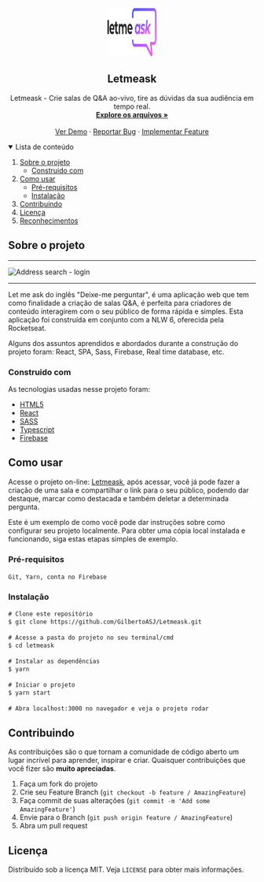 <!-- PROJECT LOGO -->
<br />
<p align="center">
  <a href="https://github.com/GilbertoASJ/Letmeask">
    <img 
      src="./src/assets/logo.svg" 
      alt="Logo Letmeask"
      width="100"
      height="100" 
    >
  </a>

  <h2 align="center">Letmeask</h2>

  <p align="center">
    Letmeask - Crie salas de Q&A ao-vivo, tire as dúvidas da sua audiência em tempo real.
    <br />
    <a href="https://github.com/GilbertoASJ/Letmeask"><strong>Explore os arquivos »</strong></a>
    <br />
    <br />
    <a href="https://github.com/GilbertoASJ/Letmeask">Ver Demo</a>
    ·
    <a href="https://github.com/GilbertoASJ/Letmeask/issues">Reportar Bug</a>
    ·
    <a href="https://github.com/GilbertoASJ/Letmeask/issues">Implementar Feature</a>
  </p>
</p>



<!-- TABLE OF CONTENTS -->
<details open="open">
  <summary>Lista de conteúdo</summary>
  <ol>
    <li>
      <a href="#Sobre-o-projeto">Sobre o projeto</a>
      <ul>
        <li><a href="#Construido-com">Construido com</a></li>
      </ul>
    </li>
    <li>
      <a href="#Como-usar">Como usar</a>
      <ul>
        <li><a href="#Pré-requisitos">Pré-requisitos</a></li>
        <li><a href="#Instalação">Instalação</a></li>
      </ul>
    </li>
    <li><a href="#Contribuindo">Contribuindo</a></li>
    <li><a href="#Licença">Licença</a></li>
    <li><a href="#Reconhecimentos">Reconhecimentos</a></li>
  </ol>
</details>

<!-- ABOUT THE PROJECT -->
## Sobre o projeto

<hr>
<img src="https://user-images.githubusercontent.com/56325350/124159783-e8fd3500-da71-11eb-9bb4-9ebcb3db66eb.png" alt="Address search - login">
<hr>

Let me ask do inglês "Deixe-me perguntar", é uma aplicação web que tem como finalidade a criação de salas Q&A, é perfeita para criadores de conteúdo interagirem com o seu público de forma rápida e simples. Esta aplicação foi construída em conjunto com a NLW 6, oferecida pela Rocketseat.

Alguns dos assuntos aprendidos e abordados durante a construção do projeto foram: React, SPA, Sass, Firebase, Real time database, etc.

### Construido com

As tecnologias usadas nesse projeto foram:
* [HTML5](https://developer.mozilla.org/pt-BR/docs/Web/Guide/HTML/HTML5)
* [React](https://developer.mozilla.org/pt-BR/docs/Web/JavaScript/)
* [SASS](https://sass-lang.com/)
* [Typescript](https://www.typescriptlang.org/)
* [Firebase](https://firebase.google.com/)

<!-- GETTING STARTED -->
## Como usar

Acesse o projeto on-line: <a href="https://letmeask-2fd20.web.app">Letmeask</a>, após acessar, você já pode fazer a criação de uma sala e compartilhar o link para o seu público, podendo dar destaque, marcar como destacada e também deletar a determinada pergunta.

Este é um exemplo de como você pode dar instruções sobre como configurar seu projeto localmente. Para obter uma cópia local instalada e funcionando, siga estas etapas simples de exemplo.

### Pré-requisitos

``` Git, Yarn, conta no Firebase ```

### Instalação

```
# Clone este repositório
$ git clone https://github.com/GilbertoASJ/Letmeask.git

# Acesse a pasta do projeto no seu terminal/cmd
$ cd letmeask

# Instalar as dependências
$ yarn

# Iniciar o projeto
$ yarn start

# Abra localhost:3000 no navegador e veja o projeto rodar
```

<!-- CONTRIBUTING -->
## Contribuindo

As contribuições são o que tornam a comunidade de código aberto um lugar incrível para aprender, inspirar e criar. Quaisquer contribuições que você fizer são **muito apreciadas**.

1. Faça um fork do projeto
2. Crie seu Feature Branch (`git checkout -b feature / AmazingFeature`)
3. Faça commit de suas alterações (`git commit -m 'Add some AmazingFeature'`)
4. Envie para o Branch (`git push origin feature / AmazingFeature`)
5. Abra um pull request


<!-- LICENSE -->
## Licença

Distribuído sob a licença MIT. Veja `LICENSE` para obter mais informações.